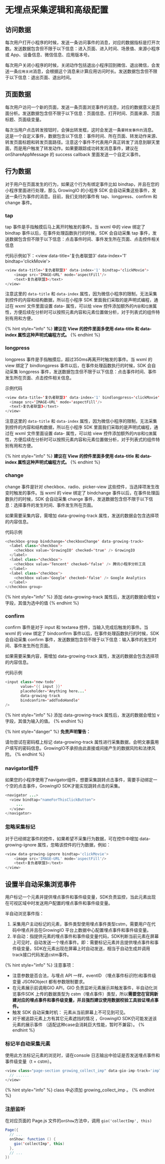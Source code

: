 # 无埋点采集逻辑和高级配置

## 访问数据 <a href="#fang-wen-shu-ju" id="fang-wen-shu-ju"></a>

每次用户打开小程序的时候，发送一条访问事件的消息，对应的数据指标是打开次数。发送数据包含但不限于以下信息：进入页面、进入时间、场景值、来源小程序或 App、设备信息、微信信息、应用版本号。

每次用户关闭小程序的时候，关闭动作包括退出小程序回到微信、退出微信，会发送一条`应用关闭`消息，会根据这个消息来计算应用访问时长。发送数据包含但不限于以下信息：退出页面、退出时间。

## 页面数据 <a href="#ye-mian-shu-ju" id="ye-mian-shu-ju"></a>

每次用户访问一个新的页面，发送一条页面浏览事件的消息，对应的数据意义是页面分析。发送数据包含但不限于以下信息：页面信息、打开时间、页面来源、页面标题、页面级变量。

每次当用户点击转发按钮时，会弹出转发框，这时会发送一条`要转发事件的`消息。这是一个自定义事件，数据包含以下信息：事件时间、所在页面、转发动作来源、转发页面标题和转发页面路径。注意这个事件不代表用户真正转发了消息到聊天里面，而是用户触发了转发动作。如果要跟踪成功转发消息事件，建议在 onShareAppMessage 的 success callback 里面发送一个自定义事件。

## 行为数据

对于用户在页面发生的行为，如果这个行为有绑定事件比如 bindtap，并且在您的小程序里面进行处理，那么 GrowingIO 的小程序 SDK 会自动采集这些事件，发送一条行为事件的消息。目前，我们支持的事件有 tap、longpress、confirm 和 change 事件。

### tap

tap 事件是手指触摸后马上离开时触发的事件。当 wxml 中的 view 绑定了 bindtap 事件以后，在事件处理函数执行的时候，SDK 会自动采集 tap 事件，发送数据包含但不限于以下信息：点击事件时间、事件发生所在页面、点击控件相关信息

代码示例如下：\<view data-title='复仇者联盟3' data-index='1' bindtap='clickMovie'>

```java
<view data-title='复仇者联盟3' data-index='1' bindtap='clickMovie'>
    <image src='IMAGE—URL' mode='aspectFill'/>
    <text>复仇者联盟3</text>
</view>
```

注意这里的 `data-title` 和 `data-index` 属性，因为微信小程序的限制，无法采集到控件的内容和结构数据，所以在小程序 SDK 里面我们采取的是声明式编程，通过在 wxml 文件里面设置 data- 属性，可以给 view 控件添加额外的`内容`和`位置`属性，方便后续在分析时可以按照元素内容和元素位置做分析，对于列表式的组件特别有用和方便。

{% hint style="info" %}
**建议在 View 的控件里面多使用 data-title 和 data-index 属性这种声明式编程方式。**
{% endhint %}

### longpress

longpress 事件是手指触摸后，超过350ms再离开时触发的事件。当 wxml 的 view 绑定了 bindlongpress 事件以后，在事件处理函数执行的时候，SDK 会自动采集 longpress 事件，发送数据包含但不限于以下信息：点击事件时间、事件发生所在页面、点击控件相关信息。

示例代码

```java
<view data-title='复仇者联盟3' data-index='1' bindlongpress='clickMovie'>
  <image src='IMAGE—URL' mode='aspectFill'/>
  <text>复仇者联盟3</text>
</view>
```

注意这里的 `data-title` 和 `data-index` 属性，因为微信小程序的限制，无法采集到控件的内容和结构数据，所以在小程序 SDK 里面我们采取的是声明式编程，通过在 wxml 文件里面设置 data- 属性，可以给 view 控件添加额外的`内容`和`位置`属性，方便后续在分析时可以按照元素内容和元素位置做分析，对于列表式的组件特别有用和方便。

{% hint style="info" %}
**建议在 View 的控件里面多使用 data-title 和 data-index 属性这种声明式编程方式。**
{% endhint %}

### change

change 事件是针对 checkbox、radio、picker-view 这些控件，当选择项发生改变时触发的事件。当 wxml 的 view 绑定了 bindchange 事件以后，在事件处理函数执行的时候，SDK 会自动采集 change 事件，发送数据包含但不限于以下信息：选择事件的发生时间、事件发生所在页面。

如果需要采集内容，需增加 data-growing-track 属性，发送的数据会包含选择项的内容信息。

代码示例

```java
<checkbox-group bindchange='checkboxChange' data-growing-track>
  <label class='checkbox'>
    <checkbox value='GrowingIO' checked='true' /> GrowingIO
  </label>
  <label class='checkbox'>
    <checkbox value='Tencent' checked='false' /> 腾讯小程序分析工具
  </label>
  <label class='checkbox'>
    <checkbox value='Google' checked='false' /> Google Analytics
  </label>
</checkbox-group>
```

{% hint style="info" %}
添加 data-growing-track 属性后，发送的数据会增加 v 字段，其值为选中的值
{% endhint %}

### confirm

confirm 事件是对于 input 和 textarea 控件，当输入完成后触发的事件。当 wxml 的 view 绑定了 bindconfirm 事件以后，在事件处理函数执行的时候，SDK 会自动采集 confirm 事件，发送数据包含但不限于以下信息：输入事件的发生时间、事件发生所在页面。

如果需要采集内容，需增加 data-growing-track 属性，发送的数据会包含选择项的内容信息。

代码示例

```java
<input class='new-todo'
       value='{{ input }}'
       placeholder='Anything here...'
       data-growing-track
       bindconfirm='addTodoHandle'
/>
```

{% hint style="info" %}
添加 data-growing-track 属性后，发送的数据会增加 v 字段，其值为输入的值。
{% endhint %}

{% hint style="danger" %}
**免责声明警告：**

请勿尝试在密码框上标记 data-growing-track 属性进行采集数据，会明文暴露用户填写的密码信息。GrowingIO不承担由此直接或间接产生的数据风险和法律风险。
{% endhint %}

### navigator组件

如果您的小程序使用了navigator组件，想要采集跳转点击事件，需要手动绑定一个空的点击事件，GrowingIO SDK才能实现跳转点击的采集。

```java
<navigator ...>
  <view bindtap="nameForThisClickButton">
     ...
  </view>
</navigator>
```

### 忽略采集标记

对于已经绑定事件的控件，如果希望不采集行为数据，可在控件中增加 data-growing-ignore 属性，忽略该控件的行为数据，例如：

```javascript
<view data-growing-ignore bindtap='clickMovie'>
    <image src='IMAGE—URL' mode='aspectFill'/>
    <text>复仇者联盟3</text>
</view>
```

###

## 设置半自动采集浏览事件

用户标记一个元素并提供埋点事件和事件级变量，SDK负责监控，当此元素出现在可视区域中时发送用户配置的埋点事件和事件级变量。

半自动浏览事件指：

1. 采集用户主动标记的元素，事件类型使用埋点事件类型cstm，需要用户在代码中埋点并且在GrowingIO 平台上数据中心配置埋点事件和事件级变量。
2. 半自动：指提供元素的埋点事件和事件级变量代码，SDK判断当前元素在屏幕上可见时，自动发送一个埋点事件。即：需要标记元素并且提供埋点事件和事件级变量，SDK在元素出现在屏幕上时自动发送，相当于自动生成并调用track接口代码发送cstm事件。

{% hint style="info" %}
注意事项：

* 注意参数是否合法，与埋点 API 一样，eventID （埋点事件标识符)和事件级变量 JSONObject 都有参数限制要求。
* 在元素展示前调用GIO API，GIO 负责监听元素展示并触发事件，半自动化浏览事件SDK 上传的数据类型为 cstm（埋点事件）类型，所以**需要您在官网新建对应的埋点事件和事件级变量，并且强烈建议使用数据校验工具验证埋点事件。**
* 触发 SDK 自动采集时机： 元素从当前屏幕上不可见到可见。
* 对于被追踪元素上方有其它元素遮挡的情况 ，GrowingIO SDK仍可能发送该元素的展示事件 （适配这种case会消耗巨大性能，暂时不兼容）。
{% endhint %}

### 标记半自动采集元素

使用此方法标记元素的浏览时，请在console 日志输出中验证是否发送埋点事件和事件级变量（t = cstm）。

```javascript
<view class="page-section growing_collect_imp" data-gio-imp-track='impTest' data-gio-track-age='18' data-gio-track-name='xxx' id='test_imp'>
  // ......
</view>
```

{% hint style="info" %}
class 中必须加 growing\_collect\_imp 。
{% endhint %}

### 注册监听

在对应页面的 Page.js 文件的`onShow`方法中，调用 `gio('collectImp', this)`

```java
Page({
  // ...
  onShow: function () {
    gio('collectImp', this)
  },
  // ...
})
```

##
